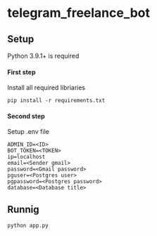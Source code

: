 # telegram_freelance_bot

## Setup
Python 3.9.1+ is required

#### First step
Install all required libriaries
```
pip install -r requirements.txt
```

#### Second step
Setup .env file
```
ADMIN_ID=<ID>
BOT_TOKEN=<TOKEN>
ip=localhost
email=<Sender gmail>
password=<Gmail password>
pguser=<Postgres user>
pgpassword=<Postgres password>
database=<Database title>
```

## Runnig
```
python app.py
```
